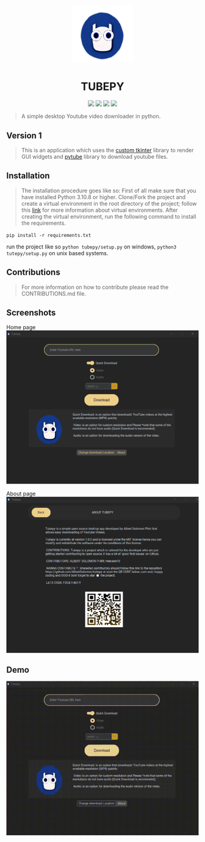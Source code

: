 <div align="center">
<h1>
<img width="160" height="150" src="https://github.com/AlbertSolomon/tubepy/blob/main/assets/new_tubepy_logo.png"/>
</h1>
<h1>TUBEPY</h1> 
</div>
<p align="center"> <img src="https://img.shields.io/badge/Version-1.0.0-blue.svg"> <img src="https://img.shields.io/badge/Python-3.10.8-blue.svg"> <img src="https://img.shields.io/badge/Platform-Linux%20%7C%20Windows%20%7C%20MacOS-blue.svg"> <img src="https://img.shields.io/badge/Status-Active-green.svg"> </p>

> A simple desktop Youtube video downloader in python.

## Version 1

> This is an application which uses the [custom tkinter](https://github.com/TomSchimansky/CustomTkinter) library to render GUI widgets and [pytube](https://pytube.io/en/latest/) library to download youtube files.

## Installation

> The installation procedure goes like so:
> First of all make sure that you have installed Python 3.10.8 or higher.
> Clone/Fork the project and create a virtual environment in the root directory of the project; follow this [link](https://www.geeksforgeeks.org/python-virtual-environment/) for more information about virtual environments.
> After creating the virtual environment, run the following command to install the requirements.

` pip install -r requirements.txt `

run the project like so ` python tubepy/setup.py ` on windows, ` python3 tutepy/setup.py ` on unix based systems.

## Contributions

> For more information on how to contribute please read the CONTRIBUTIONS.md file.

## Screenshots

Home page
![Home Page](https://github.com/AlbertSolomon/tubepy/blob/main/assets/screenshots/home%20page.png)

About page
![About Page](https://github.com/AlbertSolomon/tubepy/blob/main/assets/screenshots/about%20page.png)

## Demo

![Demo](https://github.com/AlbertSolomon/tubepy/blob/main/assets/demo.gif)
